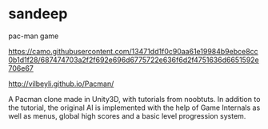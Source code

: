 # sandeep
pac-man game



https://camo.githubusercontent.com/13471dd1f0c90aa61e19984b9ebce8cc0b1d1f28/687474703a2f2f692e696d6775722e636f6d2f4751636d6651592e706e67





http://vilbeyli.github.io/Pacman/



A Pacman clone made in Unity3D, with tutorials from noobtuts. In addition to the tutorial, the original AI is implemented with the help of Game Internals as well as menus, global high scores and a basic level progression system.
